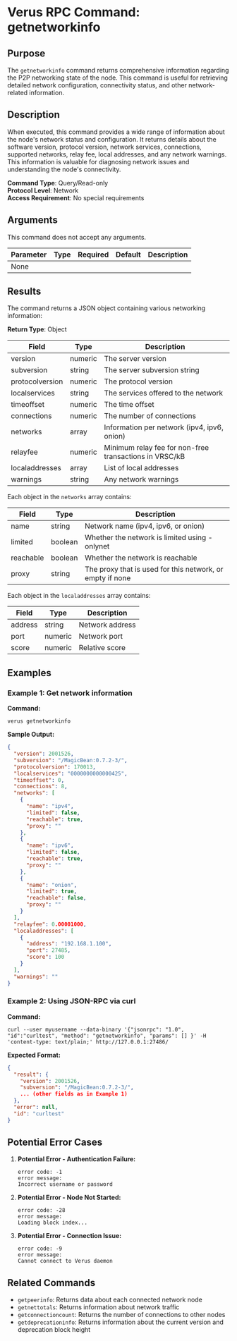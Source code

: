 # Verus RPC Command: getnetworkinfo

## Purpose
The `getnetworkinfo` command returns comprehensive information regarding the P2P networking state of the node. This command is useful for retrieving detailed network configuration, connectivity status, and other network-related information.

## Description
When executed, this command provides a wide range of information about the node's network status and configuration. It returns details about the software version, protocol version, network services, connections, supported networks, relay fee, local addresses, and any network warnings. This information is valuable for diagnosing network issues and understanding the node's connectivity.

**Command Type**: Query/Read-only  
**Protocol Level**: Network  
**Access Requirement**: No special requirements

## Arguments
This command does not accept any arguments.

| Parameter | Type | Required | Default | Description |
|-----------|------|----------|---------|-------------|
| None | | | | |

## Results
The command returns a JSON object containing various networking information:

**Return Type**: Object

| Field | Type | Description |
|-------|------|-------------|
| version | numeric | The server version |
| subversion | string | The server subversion string |
| protocolversion | numeric | The protocol version |
| localservices | string | The services offered to the network |
| timeoffset | numeric | The time offset |
| connections | numeric | The number of connections |
| networks | array | Information per network (ipv4, ipv6, onion) |
| relayfee | numeric | Minimum relay fee for non-free transactions in VRSC/kB |
| localaddresses | array | List of local addresses |
| warnings | string | Any network warnings |

Each object in the `networks` array contains:

| Field | Type | Description |
|-------|------|-------------|
| name | string | Network name (ipv4, ipv6, or onion) |
| limited | boolean | Whether the network is limited using -onlynet |
| reachable | boolean | Whether the network is reachable |
| proxy | string | The proxy that is used for this network, or empty if none |

Each object in the `localaddresses` array contains:

| Field | Type | Description |
|-------|------|-------------|
| address | string | Network address |
| port | numeric | Network port |
| score | numeric | Relative score |

## Examples

### Example 1: Get network information

**Command:**
```
verus getnetworkinfo
```

**Sample Output:**
```json
{
  "version": 2001526,
  "subversion": "/MagicBean:0.7.2-3/",
  "protocolversion": 170013,
  "localservices": "0000000000000425",
  "timeoffset": 0,
  "connections": 8,
  "networks": [
    {
      "name": "ipv4",
      "limited": false,
      "reachable": true,
      "proxy": ""
    },
    {
      "name": "ipv6",
      "limited": false,
      "reachable": true,
      "proxy": ""
    },
    {
      "name": "onion",
      "limited": true,
      "reachable": false,
      "proxy": ""
    }
  ],
  "relayfee": 0.00001000,
  "localaddresses": [
    {
      "address": "192.168.1.100",
      "port": 27485,
      "score": 100
    }
  ],
  "warnings": ""
}
```

### Example 2: Using JSON-RPC via curl

**Command:**
```
curl --user myusername --data-binary '{"jsonrpc": "1.0", "id":"curltest", "method": "getnetworkinfo", "params": [] }' -H 'content-type: text/plain;' http://127.0.0.1:27486/
```

**Expected Format:**
```json
{
  "result": {
    "version": 2001526,
    "subversion": "/MagicBean:0.7.2-3/",
    ... (other fields as in Example 1)
  },
  "error": null,
  "id": "curltest"
}
```

## Potential Error Cases

1. **Potential Error - Authentication Failure:**
   ```
   error code: -1
   error message:
   Incorrect username or password
   ```

2. **Potential Error - Node Not Started:**
   ```
   error code: -28
   error message:
   Loading block index...
   ```

3. **Potential Error - Connection Issue:**
   ```
   error code: -9
   error message:
   Cannot connect to Verus daemon
   ```

## Related Commands
- `getpeerinfo`: Returns data about each connected network node
- `getnettotals`: Returns information about network traffic
- `getconnectioncount`: Returns the number of connections to other nodes
- `getdeprecationinfo`: Returns information about the current version and deprecation block height
